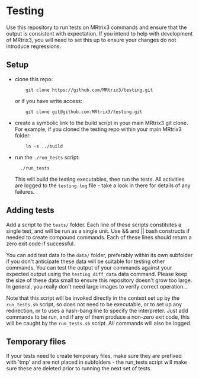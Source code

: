 # Testing

Use this repository to run tests on MRtrix3 commands and ensure that the output
is consistent with expectation. If you intend to help with development of
MRtrix3, you will need to set this up to ensure your changes do not introduce
regressions. 

## Setup

- clone this repo:
    
          git clone https://github.com/MRtrix3/testing.git

    or if you have write access:

          git clone git@github.com:MRtrix3/testing.git

- create a symbolic link to the build script in your main MRtrix3 git clone.
  For example, if you cloned the testing repo within your main MRtrix3 folder:
    
          ln -s ../build

- run the `./run_tests` script:

        ./run_tests
        
    This will build the testing executables, then run the tests. All activities
    are logged to the `testing.log` file - take a look in there for details of any
    failures.


## Adding tests
 
Add a script to the `tests/` folder. Each line of these scripts constitutes a
single test, and will be run as a single unit. Use && and || bash constructs if
needed to create compound commands. Each of these lines should return a zero
exit code if successful.

You can add test data to the `data/` folder, preferably within its own
subfolder if you don't anticipate these data will be suitable for testing other
commands. You can test the output of your commands against your expected output
using the `testing_diff_data` data command. Please keep the size of these data
small to ensure this repository doesn't grow too large. In general, you really
don't need large images to verify correct operation...

Note that this script will be invoked directly in the context set up by the
`run_tests.sh` script, so does not need to be executable, or to set up any
redirection, or to uses a hash-bang line to specify the interpreter.  Just add
commands to be run, and if any of them produce a non-zero exit code, this will
be caught by the `run_tests.sh` script.  All commands will also be logged.

## Temporary files 

If your tests need to create temporary files, make sure they are prefixed with
'tmp' and are not placed in subfolders - the run_tests script will make sure
these are deleted prior to running the next set of tests. 
